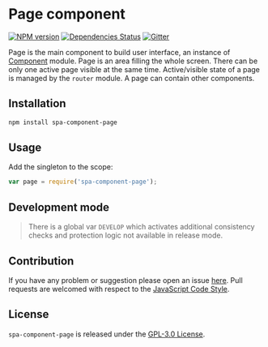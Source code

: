Page component
==============

[![NPM version](https://img.shields.io/npm/v/spa-component-page.svg?style=flat-square)](https://www.npmjs.com/package/spa-component-page)
[![Dependencies Status](https://img.shields.io/david/spasdk/component-page.svg?style=flat-square)](https://david-dm.org/spasdk/component-page)
[![Gitter](https://img.shields.io/badge/gitter-join%20chat-blue.svg?style=flat-square)](https://gitter.im/DarkPark/spasdk)


Page is the main component to build user interface, an instance of [Component](https://github.com/spasdk/component) module.
Page is an area filling the whole screen. There can be only one active page visible at the same time.
Active/visible state of a page is managed by the `router` module.
A page can contain other components.


## Installation ##

```bash
npm install spa-component-page
```


## Usage ##

Add the singleton to the scope:

```js
var page = require('spa-component-page');
```


## Development mode ##

> There is a global var `DEVELOP` which activates additional consistency checks and protection logic not available in release mode.


## Contribution ##

If you have any problem or suggestion please open an issue [here](https://github.com/spasdk/component-page/issues).
Pull requests are welcomed with respect to the [JavaScript Code Style](https://github.com/DarkPark/jscs).


## License ##

`spa-component-page` is released under the [GPL-3.0 License](http://opensource.org/licenses/GPL-3.0).
